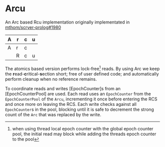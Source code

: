 # Arcu

An Arc based Rcu implementation originally implementated in [mthom/scryer-prolog#1980](https://github.com/mthom/scryer-prolog/pull/1980)

| A | r | c | u |
| - | - | - | - |
| A | r | c |   |
|   | R | c | u |

The atomics based version performs lock-free[^1] reads.
By using Arc we keep the **r**ead-**c**ritical-**s**ection short; free of user defined code; and
automatically perform cleanup when no reference remains.

To coordinate reads and writes [EpochCounter]s from an [EpochCounterPool] are used.
Each read uses an `EpochCounter` from the `EpochCounterPool` of the `Arcu`, incrementing it once before entering the RCS and once more on leaving the RCS.
Each write checks against all `EpochCounter`s in the pool, blocking until it is safe to decrement the strong count of the `Arc` that was replaced by the write.

[^1]: when using thread local epoch counter with the global epoch counter pool, the initial read may block while adding the threads epoch counter to the pool